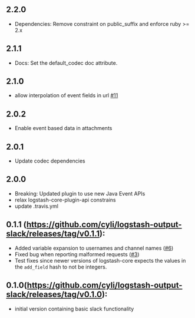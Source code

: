 ## 2.2.0
  - Dependencies: Remove constraint on public_suffix and enforce ruby >= 2.x

## 2.1.1
  - Docs: Set the default_codec doc attribute.

## 2.1.0
  - allow interpolation of event fields in url [#11](https://github.com/logstash-plugins/logstash-output-slack/pull/11)

## 2.0.2
  - Enable event based data in attachments 

## 2.0.1
  - Update codec dependencies

## 2.0.0
  - Breaking: Updated plugin to use new Java Event APIs
  - relax logstash-core-plugin-api constrains
  - update .travis.yml

## 0.1.1 (https://github.com/cyli/logstash-output-slack/releases/tag/v0.1.1):
  - Added variable expansion to usernames and channel names ([#6](https://github.com/cyli/logstash-output-slack/pull/6))
  - Fixed bug when reporting malformed requests ([#3](https://github.com/cyli/logstash-output-slack/pull/3))
  - Test fixes since newer versions of logstash-core expects the values in
      the `add_field` hash to not be integers.
## 0.1.0(https://github.com/cyli/logstash-output-slack/releases/tag/v0.1.0):
  - initial version containing basic slack functionality
